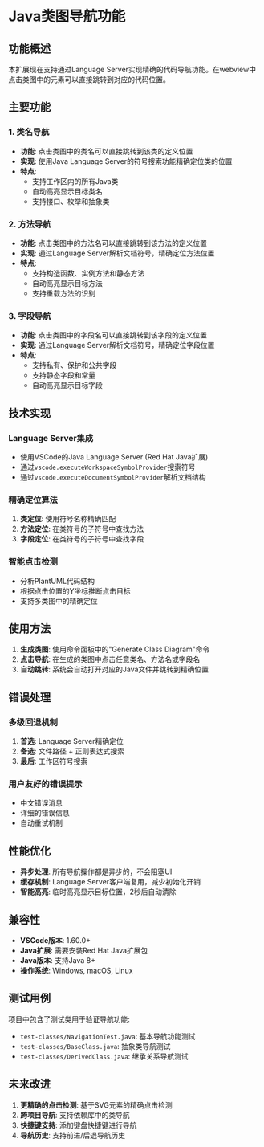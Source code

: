 # Java类图导航功能

## 功能概述

本扩展现在支持通过Language Server实现精确的代码导航功能。在webview中点击类图中的元素可以直接跳转到对应的代码位置。

## 主要功能

### 1. 类名导航
- **功能**: 点击类图中的类名可以直接跳转到该类的定义位置
- **实现**: 使用Java Language Server的符号搜索功能精确定位类的位置
- **特点**: 
  - 支持工作区内的所有Java类
  - 自动高亮显示目标类名
  - 支持接口、枚举和抽象类

### 2. 方法导航
- **功能**: 点击类图中的方法名可以直接跳转到该方法的定义位置
- **实现**: 通过Language Server解析文档符号，精确定位方法位置
- **特点**:
  - 支持构造函数、实例方法和静态方法
  - 自动高亮显示目标方法
  - 支持重载方法的识别

### 3. 字段导航
- **功能**: 点击类图中的字段名可以直接跳转到该字段的定义位置
- **实现**: 通过Language Server解析文档符号，精确定位字段位置
- **特点**:
  - 支持私有、保护和公共字段
  - 支持静态字段和常量
  - 自动高亮显示目标字段

## 技术实现

### Language Server集成
- 使用VSCode的Java Language Server (Red Hat Java扩展)
- 通过`vscode.executeWorkspaceSymbolProvider`搜索符号
- 通过`vscode.executeDocumentSymbolProvider`解析文档结构

### 精确定位算法
1. **类定位**: 使用符号名称精确匹配
2. **方法定位**: 在类符号的子符号中查找方法
3. **字段定位**: 在类符号的子符号中查找字段

### 智能点击检测
- 分析PlantUML代码结构
- 根据点击位置的Y坐标推断点击目标
- 支持多类图中的精确定位

## 使用方法

1. **生成类图**: 使用命令面板中的"Generate Class Diagram"命令
2. **点击导航**: 在生成的类图中点击任意类名、方法名或字段名
3. **自动跳转**: 系统会自动打开对应的Java文件并跳转到精确位置

## 错误处理

### 多级回退机制
1. **首选**: Language Server精确定位
2. **备选**: 文件路径 + 正则表达式搜索
3. **最后**: 工作区符号搜索

### 用户友好的错误提示
- 中文错误消息
- 详细的错误信息
- 自动重试机制

## 性能优化

- **异步处理**: 所有导航操作都是异步的，不会阻塞UI
- **缓存机制**: Language Server客户端复用，减少初始化开销
- **智能高亮**: 临时高亮显示目标位置，2秒后自动清除

## 兼容性

- **VSCode版本**: 1.60.0+
- **Java扩展**: 需要安装Red Hat Java扩展包
- **Java版本**: 支持Java 8+
- **操作系统**: Windows, macOS, Linux

## 测试用例

项目中包含了测试类用于验证导航功能:
- `test-classes/NavigationTest.java`: 基本导航功能测试
- `test-classes/BaseClass.java`: 抽象类导航测试
- `test-classes/DerivedClass.java`: 继承关系导航测试

## 未来改进

1. **更精确的点击检测**: 基于SVG元素的精确点击检测
2. **跨项目导航**: 支持依赖库中的类导航
3. **快捷键支持**: 添加键盘快捷键进行导航
4. **导航历史**: 支持前进/后退导航历史
